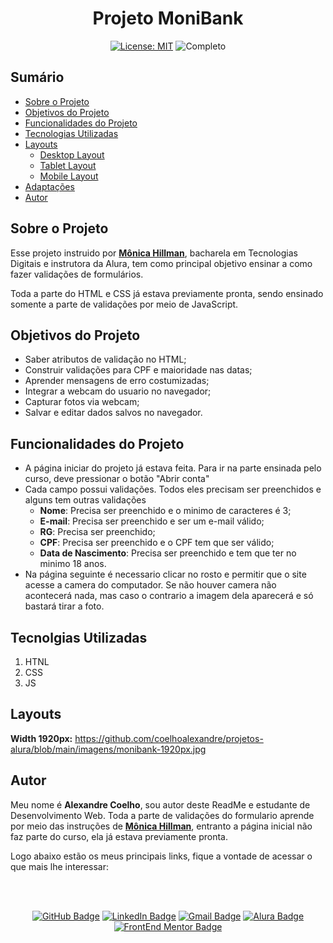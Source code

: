 <h1 align="center"> Projeto MoniBank </h1>

<p align="center">  </p>

<div align="center">

  <a href="https://github.com/coelhoalexandre/projeto-alura-monibank/blob/main/LICENSE" target="_blank"><img src="https://img.shields.io/badge/License-MIT-yellow.svg" alt="License: MIT"></a> <img src="https://img.shields.io/badge/Completo-lightgreen.svg" alt="Completo">

</div>

## Sumário

- [Sobre o Projeto](#sobre-o-projeto)
- [Objetivos do Projeto](#objetivos-do-projeto)
- [Funcionalidades do Projeto](#funcionalidades-do-projeto)
- [Tecnologias Utilizadas](#tecnolgias-utilizadas)
- [Layouts](#layouts)
  - [Desktop Layout](#desktop-layout)
  - [Tablet Layout](#tablet-layout)
  - [Mobile Layout](#mobile-layout)
- [Adaptações](#adaptações)
- [Autor](#autor)

## Sobre o Projeto

Esse projeto instruido por [**Mônica Hillman**](https://github.com/MonicaHillman), bacharela em Tecnologias Digitais e instrutora da Alura, tem como principal objetivo ensinar a como fazer validações de formulários.

Toda a parte do HTML e CSS já estava previamente pronta, sendo ensinado somente a parte de validações por meio de JavaScript. 

## Objetivos do Projeto

- Saber atributos de validação no HTML;
- Construir validações para CPF e maioridade nas datas;
- Aprender mensagens de erro costumizadas;
- Integrar a webcam do usuario no navegador;
- Capturar fotos via webcam;
- Salvar e editar dados salvos no navegador.

## Funcionalidades do Projeto

- A página iniciar do projeto já estava feita. Para ir na parte ensinada pelo curso, deve pressionar o botão "Abrir conta"
- Cada campo possui validações. Todos eles precisam ser preenchidos e alguns tem outras validações
  - **Nome**: Precisa ser preenchido e o minimo de caracteres é 3;
  - **E-mail**: Precisa ser preenchido e ser um e-mail válido;
  - **RG**: Precisa ser preenchido;
  - **CPF**: Precisa ser preenchido e o CPF tem que ser válido;
  - **Data de Nascimento**: Precisa ser preenchido e tem que ter no minimo 18 anos.
- Na página seguinte é necessario clicar no rosto e permitir que o site acesse a camera do computador. Se não houver camera não acontecerá nada, mas caso o contrario a imagem dela aparecerá e só bastará tirar a foto.

## Tecnolgias Utilizadas

1. HTNL
2. CSS
3. JS

## Layouts

**Width 1920px:** https://github.com/coelhoalexandre/projetos-alura/blob/main/imagens/monibank-1920px.jpg

## Autor

Meu nome é **Alexandre Coelho**, sou autor deste ReadMe e estudante de Desenvolvimento Web. Toda a parte de validações do formulario aprende por meio das instruções de [**Mônica Hillman**](https://github.com/MonicaHillman), entranto a página inicial não faz parte do curso, ela já estava previamente pronta.

Logo abaixo estão os meus principais links, fique a vontade de acessar o que mais lhe interessar:

<br>

<br>

<div align="center">

<a href = "https://github.com/coelhoalexandre"><img src="https://img.shields.io/badge/GitHub-%23333?style=for-the-badge&logo=github&logoColor=white" alt="GitHub Badge"></a>
<a href="https://www.linkedin.com/in/-coelhoalexandre/" target="_blank"><img src="https://img.shields.io/badge/-LinkedIn-%230077B5?style=for-the-badge&logo=linkedin&logoColor=white" alt="LinkedIn Badge"></a>
<a href = "mailto:alexandrecoelhocontato@gmail.com" target="_blank"><img src="https://img.shields.io/badge/-Gmail-critical?style=for-the-badge&logo=gmail&logoColor=white" target="_blank" alt="Gmail Badge"></a>
<a href = "https://cursos.alura.com.br/user/coelhoalexandre" target="_blank"><img src="https://img.shields.io/badge/Alura-0747a6?style=for-the-badge&logo=alura&logoColor=white" target="_blank" alt="Alura Badge"></a>
<a href = "https://www.frontendmentor.io/profile/coelhoalexandre" target="_blank"><img src="https://img.shields.io/badge/Frontend_Mentor-white?style=for-the-badge&logo=frontendmentor&logoColor=blue" alt="FrontEnd Mentor Badge">
